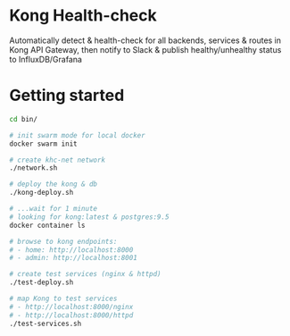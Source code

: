 # Kong Health-check
Automatically detect &amp; health-check for all backends, services &amp; routes in Kong API Gateway, then notify to Slack &amp; publish healthy/unhealthy status to InfluxDB/Grafana

# Getting started
```bash
cd bin/

# init swarm mode for local docker
docker swarm init

# create khc-net network
./network.sh

# deploy the kong & db
./kong-deploy.sh

# ...wait for 1 minute
# looking for kong:latest & postgres:9.5
docker container ls

# browse to kong endpoints:
# - home: http://localhost:8000
# - admin: http://localhost:8001

# create test services (nginx & httpd)
./test-deploy.sh

# map Kong to test services
# - http://localhost:8000/nginx
# - http://localhost:8000/httpd
./test-services.sh

```